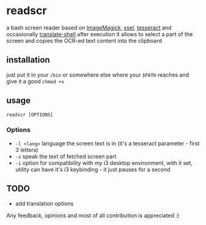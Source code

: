 # readscr
a bash screen reader based on [ImageMagick](https://github.com/ImageMagick/ImageMagick), [xsel](https://github.com/kfish/xsel), [tesseract](https://github.com/tesseract-ocr/tesseract) and occasionally [translate-shell](https://github.com/soimort/translate-shell)
after execution it allows to select a part of the screen and copies the OCR-ed text content into the clipboard

## installation
just put it in your `/bin` or somewhere else where your `$PATH` reaches and give it a good `chmod +x`

## usage
```
readscr [OPTIONS]
```
### Options
- `-l <lang>` language the screen text is in (it's a tesseract parameter - first 3 letters)
- `-s` speak the text of fetched screen part
- `-i` option for compatibility with my i3 desktop environment, with it set, utility can have it's i3 keybinding - it just pauses for a second
  
## TODO
- add translation options


Any feedback, opinions and most of all contribution is appreciated :)
